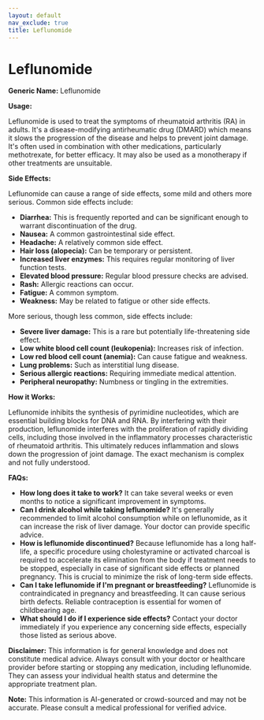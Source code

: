 ```yaml
---
layout: default
nav_exclude: true
title: Leflunomide
---
```


# Leflunomide

**Generic Name:** Leflunomide

**Usage:**

Leflunomide is used to treat the symptoms of rheumatoid arthritis (RA) in adults. It's a disease-modifying antirheumatic drug (DMARD) which means it slows the progression of the disease and helps to prevent joint damage.  It's often used in combination with other medications, particularly methotrexate, for better efficacy.  It may also be used as a monotherapy if other treatments are unsuitable.


**Side Effects:**

Leflunomide can cause a range of side effects, some mild and others more serious.  Common side effects include:

* **Diarrhea:** This is frequently reported and can be significant enough to warrant discontinuation of the drug.
* **Nausea:**  A common gastrointestinal side effect.
* **Headache:**  A relatively common side effect.
* **Hair loss (alopecia):** Can be temporary or persistent.
* **Increased liver enzymes:**  This requires regular monitoring of liver function tests.
* **Elevated blood pressure:**  Regular blood pressure checks are advised.
* **Rash:** Allergic reactions can occur.
* **Fatigue:** A common symptom.
* **Weakness:**  May be related to fatigue or other side effects.

More serious, though less common, side effects include:

* **Severe liver damage:** This is a rare but potentially life-threatening side effect.
* **Low white blood cell count (leukopenia):** Increases risk of infection.
* **Low red blood cell count (anemia):** Can cause fatigue and weakness.
* **Lung problems:**  Such as interstitial lung disease.
* **Serious allergic reactions:** Requiring immediate medical attention.
* **Peripheral neuropathy:** Numbness or tingling in the extremities.


**How it Works:**

Leflunomide inhibits the synthesis of pyrimidine nucleotides, which are essential building blocks for DNA and RNA. By interfering with their production, leflunomide interferes with the proliferation of rapidly dividing cells, including those involved in the inflammatory processes characteristic of rheumatoid arthritis. This ultimately reduces inflammation and slows down the progression of joint damage.  The exact mechanism is complex and not fully understood.


**FAQs:**

* **How long does it take to work?**  It can take several weeks or even months to notice a significant improvement in symptoms.
* **Can I drink alcohol while taking leflunomide?**  It's generally recommended to limit alcohol consumption while on leflunomide, as it can increase the risk of liver damage. Your doctor can provide specific advice.
* **How is leflunomide discontinued?**  Because leflunomide has a long half-life, a specific procedure using cholestyramine or activated charcoal is required to accelerate its elimination from the body if treatment needs to be stopped, especially in case of significant side effects or planned pregnancy.  This is crucial to minimize the risk of long-term side effects.
* **Can I take leflunomide if I'm pregnant or breastfeeding?**  Leflunomide is contraindicated in pregnancy and breastfeeding.  It can cause serious birth defects.  Reliable contraception is essential for women of childbearing age.
* **What should I do if I experience side effects?**  Contact your doctor immediately if you experience any concerning side effects, especially those listed as serious above.


**Disclaimer:** This information is for general knowledge and does not constitute medical advice.  Always consult with your doctor or healthcare provider before starting or stopping any medication, including leflunomide.  They can assess your individual health status and determine the appropriate treatment plan.


**Note:** This information is AI-generated or crowd-sourced and may not be accurate. Please consult a medical professional for verified advice.